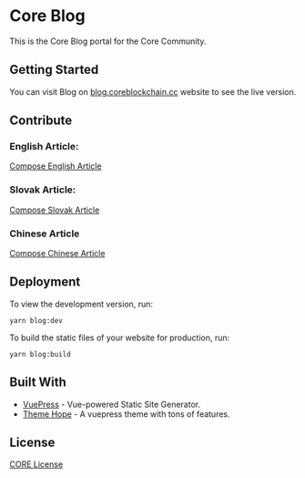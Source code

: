# Core Blog

This is the Core Blog portal for the Core Community.

## Getting Started

You can visit Blog on [blog.coreblockchain.cc](https://blog.coreblockchain.cc) website to see the live version.

## Contribute

### English Article:

[Compose English Article](https://github.com/core-coin/web-blog/new/main?filename=blog/posts/article.md&message=English%20Article&description=English%20Article%20for%20Blog&value=---%0Atitle%3A%20%0Aauthor%3A%20%0Adate%3A%20%0Acategory%3A%20%0Atag%3A%20%0A---%0A%0A)

### Slovak Article:

[Compose Slovak Article](https://github.com/core-coin/web-blog/new/main?filename=blog/sk/posts/article.md&message=Slovak%20Article&description=Slovak%20Article%20for%20Blog&value=---%0Atitle%3A%20%0Aauthor%3A%20%0Adate%3A%20%0Acategory%3A%20%0Atag%3A%20%0A---%0A%0A)

### Chinese Article

[Compose Chinese Article](https://github.com/core-coin/web-blog/new/main?filename=blog/zh/posts/article.md&message=Chinese%20Article&description=Chinese%20Article%20for%20Blog&value=---%0Atitle%3A%20%0Aauthor%3A%20%0Adate%3A%20%0Acategory%3A%20%0Atag%3A%20%0A---%0A%0A)

## Deployment

To view the development version, run:

```
yarn blog:dev
```

To build the static files of your website for production, run:

```
yarn blog:build
```

## Built With

* [VuePress](https://v2.vuepress.vuejs.org/) - Vue-powered Static Site Generator.
* [Theme Hope](https://vuepress-theme-hope.github.io/v2/) - A vuepress theme with tons of features.

## License

[CORE License](LICENSE)
